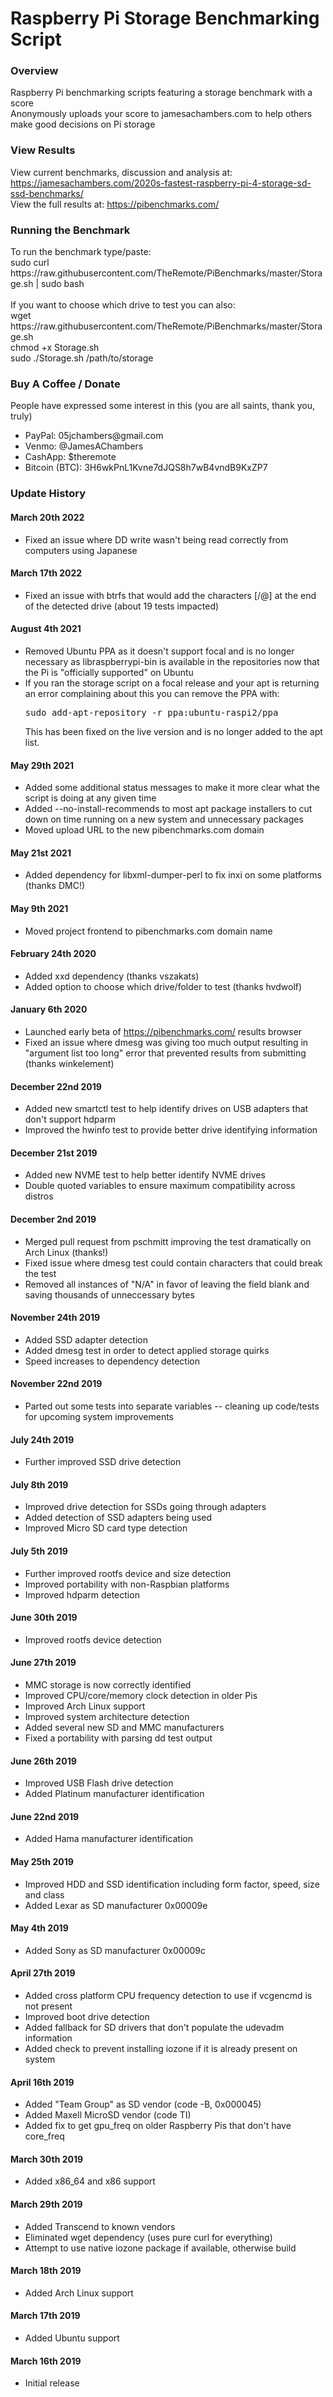 # Raspberry Pi Storage Benchmarking Script
<h3>Overview</h3>
Raspberry Pi benchmarking scripts featuring a storage benchmark with a score<br>
Anonymously uploads your score to jamesachambers.com to help others make good decisions on Pi storage<br>

<h3>View Results</h3>

View current benchmarks, discussion and analysis at: https://jamesachambers.com/2020s-fastest-raspberry-pi-4-storage-sd-ssd-benchmarks/<br>
View the full results at: https://pibenchmarks.com/<br>

<h3>Running the Benchmark</h3>
To run the benchmark type/paste:<br>
sudo curl https://raw.githubusercontent.com/TheRemote/PiBenchmarks/master/Storage.sh | sudo bash<br>
<br>
If you want to choose which drive to test you can also:<br>
wget https://raw.githubusercontent.com/TheRemote/PiBenchmarks/master/Storage.sh<br>
chmod +x Storage.sh<br>
sudo ./Storage.sh /path/to/storage<br>

<h3>Buy A Coffee / Donate</h3>
<p>People have expressed some interest in this (you are all saints, thank you, truly)</p>
<ul>
 <li>PayPal: 05jchambers@gmail.com</li>
 <li>Venmo: @JamesAChambers</li>
 <li>CashApp: $theremote</li>
 <li>Bitcoin (BTC): 3H6wkPnL1Kvne7dJQS8h7wB4vndB9KxZP7</li>
</ul>

<h3>Update History</h3>

<h4>March 20th 2022</h4>
<ul>
  <li>Fixed an issue where DD write wasn't being read correctly from computers using Japanese</li>
</ul>

<h4>March 17th 2022</h4>
<ul>
  <li>Fixed an issue with btrfs that would add the characters [/@] at the end of the detected drive (about 19 tests impacted)</li>
</ul>

<h4>August 4th 2021</h4>
<ul>
  <li>Removed Ubuntu PPA as it doesn't support focal and is no longer necessary as libraspberrypi-bin is available in the repositories now that the Pi is "officially supported" on Ubuntu</li>
  <li>If you ran the storage script on a focal release and your apt is returning an error complaining about this you can remove the PPA with: <pre>sudo add-apt-repository -r ppa:ubuntu-raspi2/ppa</pre>  This has been fixed on the live version and is no longer added to the apt list.</li>
</ul>

<h4>May 29th 2021</h4>
<ul>
  <li>Added some additional status messages to make it more clear what the script is doing at any given time</li>
  <li>Added --no-install-recommends to most apt package installers to cut down on time running on a new system and unnecessary packages</li>
  <li>Moved upload URL to the new pibenchmarks.com domain</li>
</ul>

<h4>May 21st 2021</h4>
<ul>
  <li>Added dependency for libxml-dumper-perl to fix inxi on some platforms (thanks DMC!)</li>
</ul>

<h4>May 9th 2021</h4>
<ul>
  <li>Moved project frontend to pibenchmarks.com domain name</li>
</ul>

<h4>February 24th 2020</h4>
<ul>
  <li>Added xxd dependency (thanks vszakats)</li>
  <li>Added option to choose which drive/folder to test (thanks hvdwolf)</li>
</ul>

<h4>January 6th 2020</h4>
<ul>
  <li>Launched early beta of <a href=https://pibenchmarks.com>https://pibenchmarks.com/</a> results browser</li>
  <li>Fixed an issue where dmesg was giving too much output resulting in "argument list too long" error that prevented results from submitting (thanks winkelement)</li>
</ul>

<h4>December 22nd 2019</h4>
<ul>
  <li>Added new smartctl test to help identify drives on USB adapters that don't support hdparm</li>
  <li>Improved the hwinfo test to provide better drive identifying information</li>
</ul>

<h4>December 21st 2019</h4>
<ul>
  <li>Added new NVME test to help better identify NVME drives</li>
  <li>Double quoted variables to ensure maximum compatibility across distros</li>
</ul>

<h4>December 2nd 2019</h4>
<ul>
  <li>Merged pull request from pschmitt improving the test dramatically on Arch Linux (thanks!)</li>
  <li>Fixed issue where dmesg test could contain characters that could break the test</li>
  <li>Removed all instances of "N/A" in favor of leaving the field blank and saving thousands of unneccessary bytes</li>
</ul>

<h4>November 24th 2019</h4>
<ul>
  <li>Added SSD adapter detection</li>
  <li>Added dmesg test in order to detect applied storage quirks</li>
  <li>Speed increases to dependency detection</li>
</ul>

<h4>November 22nd 2019</h4>
<ul>
  <li>Parted out some tests into separate variables -- cleaning up code/tests for upcoming system improvements</li>
</ul>

<h4>July 24th 2019</h4>
<ul>
  <li>Further improved SSD drive detection</li>
</ul>

<h4>July 8th 2019</h4>
<ul>
  <li>Improved drive detection for SSDs going through adapters</li>
  <li>Added detection of SSD adapters being used</li>
  <li>Improved Micro SD card type detection</li>
</ul>

<h4>July 5th 2019</h4>
<ul>
  <li>Further improved rootfs device and size detection</li>
  <li>Improved portability with non-Raspbian platforms</li>
  <li>Improved hdparm detection</li>
</ul>

<h4>June 30th 2019</h4>
<ul>
  <li>Improved rootfs device detection</li>
</ul>

<h4>June 27th 2019</h4>
<ul>
  <li>MMC storage is now correctly identified</li>
  <li>Improved CPU/core/memory clock detection in older Pis</li>
  <li>Improved Arch Linux support</li>
  <li>Improved system architecture detection</li>
  <li>Added several new SD and MMC manufacturers</li>
  <li>Fixed a portability with parsing dd test output</li>
</ul>

<h4>June 26th 2019</h4>
<ul>
  <li>Improved USB Flash drive detection</li>
  <li>Added Platinum manufacturer identification</li>
</ul>

<h4>June 22nd 2019</h4>
<ul>
  <li>Added Hama manufacturer identification</li>
</ul>

<h4>May 25th 2019</h4>
<ul>
  <li>Improved HDD and SSD identification including form factor, speed, size and class</li>
  <li>Added Lexar as SD manufacturer 0x00009e</li>
</ul>

<h4>May 4th 2019</h4>
<ul>
  <li>Added Sony as SD manufacturer 0x00009c</li>
</ul>

<h4>April 27th 2019</h4>
<ul>
  <li>Added cross platform CPU frequency detection to use if vcgencmd is not present</li>
  <li>Improved boot drive detection</li>
  <li>Added fallback for SD drivers that don't populate the udevadm information</li>
  <li>Added check to prevent installing iozone if it is already present on system</li>
</ul>

<h4>April 16th 2019</h4>
<ul>
  <li>Added "Team Group" as SD vendor (code -B, 0x000045)</li>
  <li>Added Maxell MicroSD vendor (code TI)</li>
  <li>Added fix to get gpu_freq on older Raspberry Pis that don't have core_freq</li>
</ul>

<h4>March 30th 2019</h4>
<ul>
  <li>Added x86_64 and x86 support</li>
</ul>

<h4>March 29th 2019</h4>
<ul>
  <li>Added Transcend to known vendors</li>
  <li>Eliminated wget dependency (uses pure curl for everything)</li>
  <li>Attempt to use native iozone package if available, otherwise build</li>
</ul>

<h4>March 18th 2019</h4>
<ul>
  <li>Added Arch Linux support</li>
</ul>

<h4>March 17th 2019</h4>
<ul>
  <li>Added Ubuntu support</li>
</ul>

<h4>March 16th 2019</h4>
<ul>
  <li>Initial release</li>
</ul>
